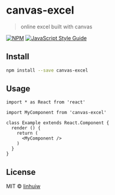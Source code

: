 # canvas-excel

> online excel built with canvas

[![NPM](https://img.shields.io/npm/v/canvas-excel.svg)](https://www.npmjs.com/package/canvas-excel) [![JavaScript Style Guide](https://img.shields.io/badge/code_style-standard-brightgreen.svg)](https://standardjs.com)

## Install

```bash
npm install --save canvas-excel
```

## Usage

```tsx
import * as React from 'react'

import MyComponent from 'canvas-excel'

class Example extends React.Component {
  render () {
    return (
      <MyComponent />
    )
  }
}
```

## License

MIT © [linhuiw](https://github.com/linhuiw)
